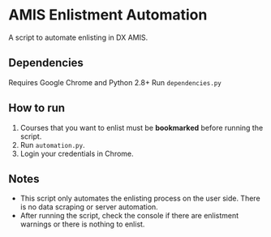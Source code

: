 # AMIS Enlistment Automation
A script to automate enlisting in DX AMIS.

## Dependencies 
Requires Google Chrome and Python 2.8+
Run `dependencies.py`

## How to run

 1. Courses that you want to enlist must be **bookmarked** before running the script.
 2. Run `automation.py`.
 3. Login your credentials in Chrome.

## Notes
- This script only automates the enlisting process on the user side. There is no data scraping or server automation.
- After running the script, check the console if there are enlistment warnings or there is nothing to enlist.
